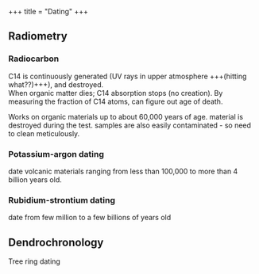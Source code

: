 +++
title = "Dating"
+++

## Radiometry
### Radiocarbon
C14 is continuously generated (UV rays in upper atmosphere +++(hitting what??)+++), and destroyed.  
When organic matter dies; C14 absorption stops (no creation). By measuring the fraction of C14 atoms, can figure out age of death.

Works on organic materials up to about 60,000 years of age. material is destroyed during the test. samples are also easily contaminated - so need to clean meticulously.

### Potassium-argon dating
date volcanic materials ranging from less than 100,000 to more than 4 billion years old.

### Rubidium-strontium dating
date from few million to a few billions of years old

## Dendrochronology
Tree ring dating

